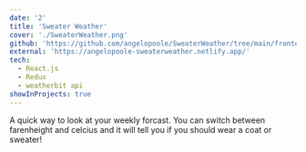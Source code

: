 ```yaml
---
date: '2'
title: 'Sweater Weather'
cover: './SweaterWeather.png'
github: 'https://github.com/angelopoole/SweaterWeather/tree/main/frontend-sweaterweather'
external: 'https://angelopoole-sweaterweather.netlify.app/'
tech:
  - React.js
  - Redux
  - weatherbit api
showInProjects: true
---
```


A quick way to look at your weekly forcast. You can switch between farenheight and celcius and it will tell you if you should wear a coat or sweater!
